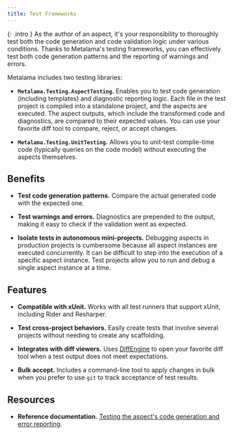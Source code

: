 ```yaml
---
title: Test Frameworks
---
```


{: .intro }
As the author of an aspect, it's your responsibility to thoroughly test both the code generation and code validation logic under various conditions. Thanks to Metalama's testing frameworks, you can effectively test both code generation patterns and the reporting of warnings and errors.

Metalama includes two testing libraries:

- **`Metalama.Testing.AspectTesting`.** Enables you to test code generation (including templates) and diagnostic reporting logic. Each file in the test project is compiled into a standalone project, and the aspects are executed. The aspect outputs, which include the transformed code and diagnostics, are compared to their expected values. You can use your favorite diff tool to compare, reject, or accept changes.

- **`Metalama.Testing.UnitTesting`.** Allows you to unit-test compile-time code (typically queries on the code model) without executing the aspects themselves.

## Benefits

- **Test code generation patterns.** Compare the actual generated code with the expected one.

- **Test warnings and errors.** Diagnostics are prepended to the output, making it easy to check if the validation went as expected.

- **Isolate tests in autonomous mini-projects.** Debugging aspects in production projects is cumbersome because all aspect instances are executed concurrently. It can be difficult to step into the execution of a specific aspect instance. Test projects allow you to run and debug a single aspect instance at a time.

## Features

- **Compatible with xUnit.** Works with all test runners that support xUnit, including Rider and Resharper.

- **Test cross-project behaviors.** Easily create tests that involve several projects without needing to create any scaffolding.

- **Integrates with diff viewers.** Uses [DiffEngine](https://github.com/VerifyTests/DiffEngine) to open your favorite diff tool when a test output does not meet expectations.

- **Bulk accept.** Includes a command-line tool to apply changes in bulk when you prefer to use `git` to track acceptance of test results.

## Resources

- **Reference documentation.** [Testing the aspect's code generation and error reporting](https://doc.metalama.net/conceptual/aspects/testing/aspect-testing).

